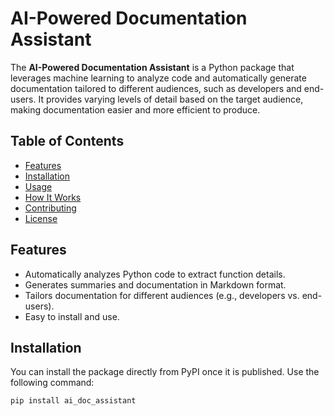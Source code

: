 # AI-Powered Documentation Assistant

The **AI-Powered Documentation Assistant** is a Python package that leverages machine learning to analyze code and automatically generate documentation tailored to different audiences, such as developers and end-users. It provides varying levels of detail based on the target audience, making documentation easier and more efficient to produce.

## Table of Contents

- [Features](#features)
- [Installation](#installation)
- [Usage](#usage)
- [How It Works](#how-it-works)
- [Contributing](#contributing)
- [License](#license)

## Features

- Automatically analyzes Python code to extract function details.
- Generates summaries and documentation in Markdown format.
- Tailors documentation for different audiences (e.g., developers vs. end-users).
- Easy to install and use.

## Installation

You can install the package directly from PyPI once it is published. Use the following command:

```bash
pip install ai_doc_assistant
